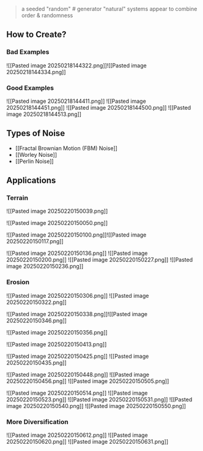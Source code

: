 >a seeded "random" # generator
>"natural" systems appear to combine order & randomness 

## How to Create?
### Bad Examples
![[Pasted image 20250218144322.png]]![[Pasted image 20250218144334.png]]

### Good Examples
![[Pasted image 20250218144411.png]]
![[Pasted image 20250218144451.png]]
![[Pasted image 20250218144500.png]]
![[Pasted image 20250218144513.png]]

## Types of Noise
- [[Fractal Brownian Motion (FBM) Noise]]
- [[Worley Noise]]
- [[Perlin Noise]]

## Applications
### Terrain
![[Pasted image 20250220150039.png]]

![[Pasted image 20250220150050.png]]

![[Pasted image 20250220150100.png]]![[Pasted image 20250220150117.png]]

![[Pasted image 20250220150136.png]]
![[Pasted image 20250220150200.png]]
![[Pasted image 20250220150227.png]]
![[Pasted image 20250220150236.png]]

### Erosion
![[Pasted image 20250220150306.png]]
![[Pasted image 20250220150322.png]]

![[Pasted image 20250220150338.png]]![[Pasted image 20250220150346.png]]

![[Pasted image 20250220150356.png]]

![[Pasted image 20250220150413.png]]

![[Pasted image 20250220150425.png]]
![[Pasted image 20250220150435.png]]

![[Pasted image 20250220150448.png]]
![[Pasted image 20250220150456.png]]
![[Pasted image 20250220150505.png]]

![[Pasted image 20250220150514.png]]
![[Pasted image 20250220150523.png]]
![[Pasted image 20250220150531.png]]
![[Pasted image 20250220150540.png]]
![[Pasted image 20250220150550.png]]

### More Diversification
![[Pasted image 20250220150612.png]]
![[Pasted image 20250220150620.png]]
![[Pasted image 20250220150631.png]]

